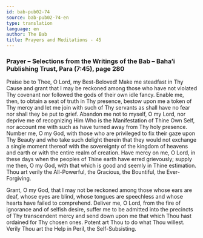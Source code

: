 ```yaml
---
id: bab-pub02-74
source: bab-pub02-74-en
type: translation
language: en
author: The Bab
title: Prayers and Meditations - 45
---
```

### Prayer – Selections from the Writings of the Bab – Baha’i Publishing Trust, Para (7:45), page 280

Praise be to Thee, O Lord, my Best-Beloved! Make me steadfast in Thy Cause and grant that I may be reckoned among those who have not violated Thy covenant nor followed the gods of their own idle fancy. Enable me, then, to obtain a seat of truth in Thy presence, bestow upon me a token of Thy mercy and let me join with such of Thy servants as shall have no fear nor shall they be put to grief. Abandon me not to myself, O my Lord, nor deprive me of recognizing Him Who is the Manifestation of Thine Own Self, nor account me with such as have turned away from Thy holy presence. Number me, O my God, with those who are privileged to fix their gaze upon Thy Beauty and who take such delight therein that they would not exchange a single moment thereof with the sovereignty of the kingdom of heavens and earth or with the entire realm of creation. Have mercy on me, O Lord, in these days when the peoples of Thine earth have erred grievously; supply me then, O my God, with that which is good and seemly in Thine estimation. Thou art verily the All-Powerful, the Gracious, the Bountiful, the Ever-Forgiving.

Grant, O my God, that I may not be reckoned among those whose ears are deaf, whose eyes are blind, whose tongues are speechless and whose hearts have failed to comprehend. Deliver me, O Lord, from the fire of ignorance and of selfish desire, suffer me to be admitted into the precincts of Thy transcendent mercy and send down upon me that which Thou hast ordained for Thy chosen ones. Potent art Thou to do what Thou willest. Verily Thou art the Help in Peril, the Self-Subsisting.